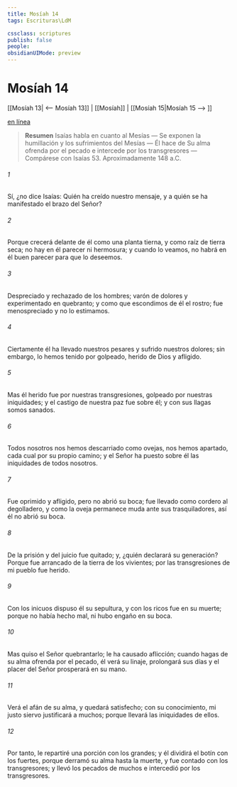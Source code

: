 ```yaml
---
title: Mosíah 14
tags: Escrituras\LdM

cssclass: scriptures
publish: false
people:
obsidianUIMode: preview
---
```


# Mosíah 14
[[Mosíah 13| <-- Mosíah 13]] | [[Mosíah]] | [[Mosíah 15|Mosíah 15 --> ]]

[en línea](https://churchofjesuschrist.org/study/scriptures/bofm/mosiah/14?lang=spa)

> __Resumen__
Isaías habla en cuanto al Mesías — Se exponen la humillación y los sufrimientos del Mesías — Él hace de Su alma ofrenda por el pecado e intercede por los transgresores — Compárese con Isaías 53. Aproximadamente 148 a.C.

###### 1 
Sí, ¿no dice Isaías: Quién ha creído nuestro mensaje, y a quién se ha manifestado el brazo del Señor?

###### 2 
Porque crecerá delante de él como una planta tierna, y como raíz de tierra seca; no hay en él parecer ni hermosura; y cuando lo veamos, no habrá en él buen parecer para que lo deseemos.

###### 3 
Despreciado y rechazado de los hombres; varón de dolores y experimentado en quebranto; y como que escondimos de él el rostro; fue menospreciado y no lo estimamos.

###### 4 
Ciertamente él ha llevado nuestros pesares y sufrido nuestros dolores; sin embargo, lo hemos tenido por golpeado, herido de Dios y afligido.

###### 5 
Mas él herido fue por nuestras transgresiones, golpeado por nuestras iniquidades; y el castigo de nuestra paz fue sobre él; y con sus llagas somos sanados.

###### 6 
Todos nosotros nos hemos descarriado como ovejas, nos hemos apartado, cada cual por su propio camino; y el Señor ha puesto sobre él las iniquidades de todos nosotros.

###### 7 
Fue oprimido y afligido, pero no abrió su boca; fue llevado como cordero al degolladero, y como la oveja permanece muda ante sus trasquiladores, así él no abrió su boca.

###### 8 
De la prisión y del juicio fue quitado; y, ¿quién declarará su generación? Porque fue arrancado de la tierra de los vivientes; por las transgresiones de mi pueblo fue herido.

###### 9 
Con los inicuos dispuso él su sepultura, y con los ricos fue en su muerte; porque no había hecho mal, ni hubo engaño en su boca.

###### 10 
Mas quiso el Señor quebrantarlo; le ha causado aflicción; cuando hagas de su alma ofrenda por el pecado, él verá su linaje, prolongará sus días y el placer del Señor prosperará en su mano.

###### 11 
Verá el afán de su alma, y quedará satisfecho; con su conocimiento, mi justo siervo justificará a muchos; porque llevará las iniquidades de ellos.

###### 12 
Por tanto, le repartiré una porción con los grandes; y él dividirá el botín con los fuertes, porque derramó su alma hasta la muerte, y fue contado con los transgresores; y llevó los pecados de muchos e intercedió por los transgresores.

